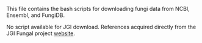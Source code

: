 This file contains the bash scripts for downloading fungi data from NCBI, Ensembl, and FungiDB.

No script available for JGI download. References acquired directly from the JGI Fungal project [website](https://genome.jgi.doe.gov/fungi/fungi.info.html).
